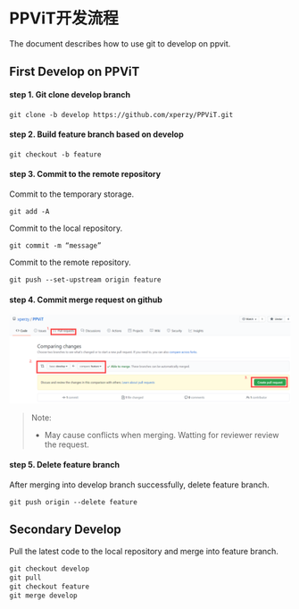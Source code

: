 # PPViT开发流程 #
The document describes how to use git to develop on ppvit.

## First Develop on PPViT

#### step 1. Git clone develop branch

```shell
git clone -b develop https://github.com/xperzy/PPViT.git
```

#### step 2. Build feature branch based on develop

```shell
git checkout -b feature
```

#### step 3. Commit to the remote repository

Commit to the temporary storage.

```shell
git add -A
```

Commit to the local repository.
```shell
git commit -m “message”
```

Commit to the remote repository.
```shell
git push --set-upstream origin feature
```

#### step 4. Commit merge request on github

![image](https://github.com/wflrz123/Document_classify/blob/master/%E5%9B%BE%E7%89%871.png)

> Note:
> - May cause conflicts when merging. Watting for reviewer review the request.

#### step 5. Delete feature branch

After merging into develop branch successfully, delete feature branch.
```shell
git push origin --delete feature
```

## Secondary Develop 

Pull the latest code to the local repository and merge into feature branch.

```shell
git checkout develop
git pull
git checkout feature
git merge develop
```

